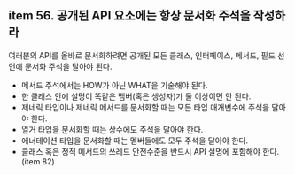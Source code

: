 ## item 56. 공개된 API 요소에는 항상 문서화 주석을 작성하라

여러분의 API를 올바로 문서화하려면 공개된 모든 클래스, 인터페이스, 메서드, 필드 선언에 문서화 주석을 달아야 된다.

- 메서드 주석에서는 HOW가 아닌 WHAT을 기술해야 된다.
- 한 클래스 안에 설명이 똑같은 맴버(혹은 생성자)가 둘 이상이면 안 된다.
- 제네릭 타입이나 제네릭 메서드를 문서화할 때는 모든 타입 매개변수에 주석을 달아야 한다.
- 열거 타입을 문서화할 때는 상수에도 주석을 달아야 한다.
- 에너테이션 타입을 문서화할 때는 멤버들에도 모두 주석을 달아야 한다.
- 클래스 혹은 정적 메서드의 쓰레드 안전수준을 반드시 API 설명에 포함해야 한다. (item 82)